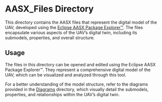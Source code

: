 # AASX_Files Directory

This directory contains the AASX files that represent the digital model of the UAV, developed using the [Eclipse AASX Package Explorer™](https://github.com/eclipse-aaspe/package-explorer). The files encapsulate various aspects of the UAV’s digital twin, including its submodels, properties, and overall structure.

## Usage

The files in this directory can be opened and edited using the Eclipse AASX Package Explorer™. They represent a comprehensive digital model of the UAV, which can be visualized and analyzed through this tool.

For a better understanding of the model structure, refer to the diagrams provided in the [Diagrams](../Diagrams) directory, which visually detail the submodels, properties, and relationships within the UAV’s digital twin.